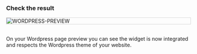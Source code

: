 ### Check the result

<div style="border: thin solid lightgrey;">
  <img
    alt="WORDPRESS-PREVIEW"
    src="https://raw.githubusercontent.com/multi-coop/gitribute-documentation-content/main/images/wordpress/wordpress-preview.png"
    />
</div>
<br>

On your Wordpress page preview you can see the widget is now integrated and respects the Wordpress theme of your website.
